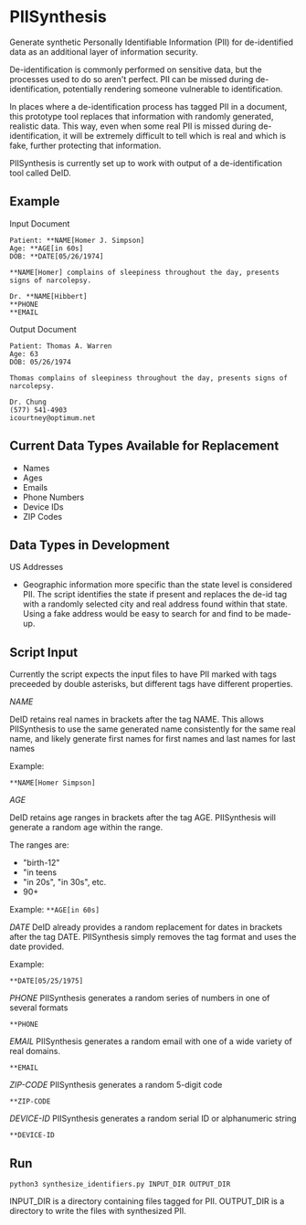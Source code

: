 # PIISynthesis
Generate synthetic Personally Identifiable Information (PII) for de-identified data as an additional layer of information security.

De-identification is commonly performed on sensitive data, but the processes used to do so aren't perfect. 
PII can be missed during de-identification, potentially rendering someone vulnerable to identification.

In places where a de-identification process has tagged PII in a document, this prototype tool replaces that information with randomly generated, realistic data.
This way, even when some real PII is missed during de-identification, it will be extremely difficult to tell which is real and which is fake, further protecting that information.

PIISynthesis is currently set up to work with output of a de-identification tool called DeID. 

## Example

Input Document
```
Patient: **NAME[Homer J. Simpson]
Age: **AGE[in 60s]
DOB: **DATE[05/26/1974]

**NAME[Homer] complains of sleepiness throughout the day, presents signs of narcolepsy.

Dr. **NAME[Hibbert]
**PHONE
**EMAIL
```

Output Document
```
Patient: Thomas A. Warren
Age: 63
DOB: 05/26/1974

Thomas complains of sleepiness throughout the day, presents signs of narcolepsy.

Dr. Chung
(577) 541-4903
icourtney@optimum.net
```

## Current Data Types Available for Replacement

* Names
* Ages
* Emails
* Phone Numbers
* Device IDs
* ZIP Codes

## Data Types in Development

US Addresses

* Geographic information more specific than the state level is considered PII. The script identifies the state if present and replaces the de-id tag with a randomly selected city and real address found within that state. Using a fake address would be easy to search for and find to be made-up.  


## Script Input

Currently the script expects the input files to have PII marked with tags preceeded by double asterisks, but different tags have different properties.


*NAME*

DeID retains real names in brackets after the tag NAME. 
This allows PIISynthesis to use the same generated name consistently for the same real name, and likely generate first names for first names and last names for last names

Example:

`**NAME[Homer Simpson]`

*AGE*

DeID retains age ranges in brackets after the tag AGE.
PIISynthesis will generate a random age within the range.

The ranges are:
* "birth-12"
* "in teens
* "in 20s", "in 30s", etc.
* 90+

Example:
`**AGE[in 60s]`


*DATE*
DeID already provides a random replacement for dates in brackets after the tag DATE.
PIISynthesis simply removes the tag format and uses the date provided.

Example:

`**DATE[05/25/1975]`

*PHONE*
PIISynthesis generates a random series of numbers in one of several formats

`**PHONE`

*EMAIL*
PIISynthesis generates a random email with one of a wide variety of real domains.

`**EMAIL`

*ZIP-CODE*
PIISynthesis generates a random 5-digit code

`**ZIP-CODE`

*DEVICE-ID*
PIISynthesis generates a random serial ID or alphanumeric string

`**DEVICE-ID`


## Run

```python3 synthesize_identifiers.py INPUT_DIR OUTPUT_DIR```

INPUT_DIR is a directory containing files tagged for PII. 
OUTPUT_DIR is a directory to write the files with synthesized PII.

